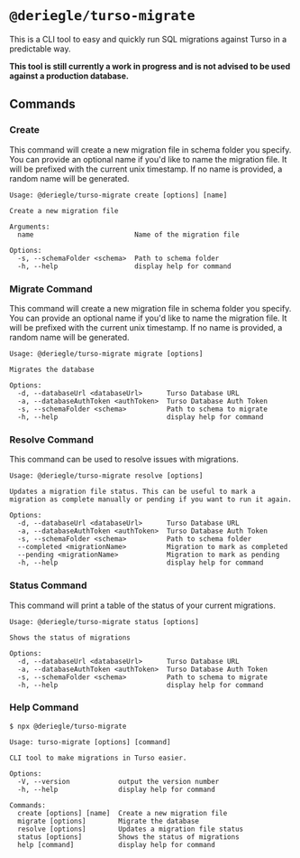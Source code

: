 # `@deriegle/turso-migrate`

This is a CLI tool to easy and quickly run SQL migrations against Turso in a predictable way.

**This tool is still currently a work in progress and is not advised to be used against a production database.**

## Commands

### Create

This command will create a new migration file in schema folder you specify. You can provide an optional name if you'd like to name the migration file. It will be prefixed with the current unix timestamp. If no name is provided, a random name will be generated.

```bin
Usage: @deriegle/turso-migrate create [options] [name]

Create a new migration file

Arguments:
  name                         Name of the migration file

Options:
  -s, --schemaFolder <schema>  Path to schema folder
  -h, --help                   display help for command
```

### Migrate Command

This command will create a new migration file in schema folder you specify. You can provide an optional name if you'd like to name the migration file. It will be prefixed with the current unix timestamp. If no name is provided, a random name will be generated.

```bin
Usage: @deriegle/turso-migrate migrate [options]

Migrates the database

Options:
  -d, --databaseUrl <databaseUrl>      Turso Database URL
  -a, --databaseAuthToken <authToken>  Turso Database Auth Token
  -s, --schemaFolder <schema>          Path to schema to migrate
  -h, --help                           display help for command
```

### Resolve Command

This command can be used to resolve issues with migrations.

```bin
Usage: @deriegle/turso-migrate resolve [options]

Updates a migration file status. This can be useful to mark a migration as complete manually or pending if you want to run it again.

Options:
  -d, --databaseUrl <databaseUrl>      Turso Database URL
  -a, --databaseAuthToken <authToken>  Turso Database Auth Token
  -s, --schemaFolder <schema>          Path to schema folder
  --completed <migrationName>          Migration to mark as completed
  --pending <migrationName>            Migration to mark as pending
  -h, --help                           display help for command
```

### Status Command

This command will print a table of the status of your current migrations.

```bin
Usage: @deriegle/turso-migrate status [options]

Shows the status of migrations

Options:
  -d, --databaseUrl <databaseUrl>      Turso Database URL
  -a, --databaseAuthToken <authToken>  Turso Database Auth Token
  -s, --schemaFolder <schema>          Path to schema to migrate
  -h, --help                           display help for command
```

### Help Command

```bin
$ npx @deriegle/turso-migrate

Usage: turso-migrate [options] [command]

CLI tool to make migrations in Turso easier.

Options:
  -V, --version            output the version number
  -h, --help               display help for command

Commands:
  create [options] [name]  Create a new migration file
  migrate [options]        Migrate the database
  resolve [options]        Updates a migration file status
  status [options]         Shows the status of migrations
  help [command]           display help for command
```
